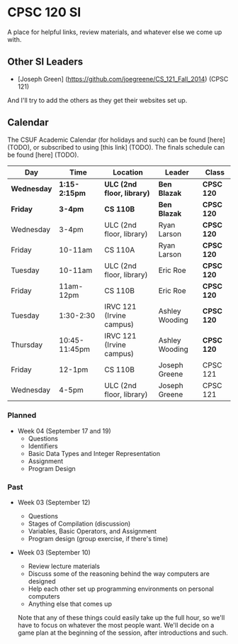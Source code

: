 # CPSC 120 SI

A place for helpful links, review materials, and whatever else we come up with.


## Other SI Leaders

- [Joseph Green] (https://github.com/joegreene/CS_121_Fall_2014) (CPSC 121)


<!-- TODO -->
And I'll try to add the others as they get their websites set up.


## Calendar

The CSUF Academic Calendar (for holidays and such) can be found [here] (TODO),
or subscribed to using [this link] (TODO).  The finals schedule can be found
[here] (TODO).

|      Day      |       Time        |           Location           |       Leader       |    Class     |
| ------------- | ----------------- | ---------------------------- | ------------------ | ------------ |
| **Wednesday** | **1:15-2:15pm**   | **ULC (2nd floor, library)** | **Ben Blazak**     | **CPSC 120** |
| **Friday**    | **3-4pm**         | **CS 110B**                  | **Ben Blazak**     | **CPSC 120** |
|   Wednesday   |   3-4pm           |   ULC (2nd floor, library)   |   Ryan Larson      | **CPSC 120** |
|   Friday      |   10-11am         |   CS 110A                    |   Ryan Larson      | **CPSC 120** |
|   Tuesday     |   10-11am         |   ULC (2nd floor, library)   |   Eric Roe         | **CPSC 120** |
|   Friday      |   11am-12pm       |   CS 110B                    |   Eric Roe         | **CPSC 120** |
|   Tuesday     |   1:30-2:30       |   IRVC 121 (Irvine campus)   |   Ashley Wooding   | **CPSC 120** |
|   Thursday    |   10:45-11:45pm   |   IRVC 121 (Irvine campus)   |   Ashley Wooding   | **CPSC 120** |
|   Friday      |   12-1pm          |   CS 110B                    |   Joseph Greene    |   CPSC 121   |
|   Wednesday   |   4-5pm           |   ULC (2nd floor, library)   |   Joseph Greene    |   CPSC 121   |

### Planned

- Week 04 (September 17 and 19)
    - Questions
    - Identifiers
    - Basic Data Types and Integer Representation
    - Assignment
    - Program Design

### Past

- Week 03 (September 12)
    - Questions
    - Stages of Compilation (discussion)
    - Variables, Basic Operators, and Assignment
    - Program design (group exercise, if there's time)

- Week 03 (September 10)
    - Review lecture materials
    - Discuss some of the reasoning behind the way computers are designed
    - Help each other set up programming environments on personal computers
    - Anything else that comes up

  Note that any of these things could easily take up the full hour, so we'll
  have to focus on whatever the most people want.  We'll decide on a game plan
  at the beginning of the session, after introductions and such.

